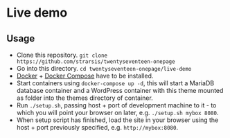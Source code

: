 # Live demo

## Usage

- Clone this repository. `git clone https://github.com/strarsis/twentyseventeen-onepage`
- Go into this directory. `cd twentyseventeen-onepage/live-demo`
- [Docker](https://docs.docker.com/engine/installation/) + [Docker Compose](https://docs.docker.com/compose/install/) have to be installed.
- Start containers using `docker-compose up -d`, 
this will start a MariaDB database container and a WordPress container with this theme mounted as folder into the themes directory of container.
- Run `./setup.sh`, passing host + port of development machine to it - 
to which you will point your browser on later, e.g. `./setup.sh mybox 8080`.
- When setup script has finished, load the site in your browser using the host + port previously specified, e.g. `http://mybox:8080`.
